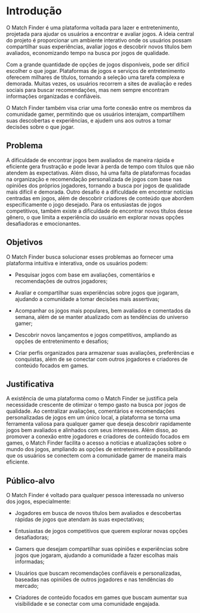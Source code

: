 # Introdução

O Match Finder é uma plataforma voltada para lazer e entretenimento, projetada para ajudar os usuários a encontrar e avaliar jogos. A ideia central do projeto é proporcionar um ambiente interativo onde os usuários possam compartilhar suas experiências, avaliar jogos e descobrir novos títulos bem avaliados, economizando tempo na busca por jogos de qualidade.

Com a grande quantidade de opções de jogos disponíveis, pode ser difícil escolher o que jogar. Plataformas de jogos e serviços de entretenimento oferecem milhares de títulos, tornando a seleção uma tarefa complexa e demorada. Muitas vezes, os usuários recorrem a sites de avaliação e redes sociais para buscar recomendações, mas nem sempre encontram informações organizadas e confiáveis.

O Match Finder também visa criar uma forte conexão entre os membros da comunidade gamer, permitindo que os usuários interajam, compartilhem suas descobertas e experiências, e ajudem uns aos outros a tomar decisões sobre o que jogar.

## Problema

A dificuldade de encontrar jogos bem avaliados de maneira rápida e eficiente gera frustração e pode levar à perda de tempo com títulos que não atendem às expectativas. Além disso, há uma falta de plataformas focadas na organização e recomendação personalizada de jogos com base nas opiniões dos próprios jogadores, tornando a busca por jogos de qualidade mais difícil e demorada. Outro desafio é a dificuldade em encontrar notícias centradas em jogos, além de descobrir criadores de conteúdo que abordem especificamente o jogo desejado. Para os entusiastas de jogos competitivos, também existe a dificuldade de encontrar novos títulos desse gênero, o que limita a experiência do usuário em explorar novas opções desafiadoras e emocionantes.

## Objetivos

O Match Finder busca solucionar esses problemas ao fornecer uma plataforma intuitiva e interativa, onde os usuários podem:

- Pesquisar jogos com base em avaliações, comentários e recomendações de outros jogadores;

- Avaliar e compartilhar suas experiências sobre jogos que jogaram, ajudando a comunidade a tomar decisões mais assertivas;

- Acompanhar os jogos mais populares, bem avaliados e comentados da semana, além de se manter atualizado com as tendências do universo gamer;

- Descobrir novos lançamentos e jogos competitivos, ampliando as opções de entretenimento e desafios;

- Criar perfis organizados para armazenar suas avaliações, preferências e conquistas, além de se conectar com outros jogadores e criadores de conteúdo focados em games.

## Justificativa

A existência de uma plataforma como o Match Finder se justifica pela necessidade crescente de otimizar o tempo gasto na busca por jogos de qualidade. Ao centralizar avaliações, comentários e recomendações personalizadas de jogos em um único local, a plataforma se torna uma ferramenta valiosa para qualquer gamer que deseja descobrir rapidamente jogos bem avaliados e alinhados com seus interesses. Além disso, ao promover a conexão entre jogadores e criadores de conteúdo focados em games, o Match Finder facilita o acesso a notícias e atualizações sobre o mundo dos jogos, ampliando as opções de entretenimento e possibilitando que os usuários se conectem com a comunidade gamer de maneira mais eficiente.


## Público-alvo

O Match Finder é voltado para qualquer pessoa interessada no universo dos jogos, especialmente:

- Jogadores em busca de novos títulos bem avaliados e descobertas rápidas de jogos que atendam às suas expectativas;

- Entusiastas de jogos competitivos que querem explorar novas opções desafiadoras;

- Gamers que desejam compartilhar suas opiniões e experiências sobre jogos que jogaram, ajudando a comunidade a fazer escolhas mais informadas;

- Usuários que buscam recomendações confiáveis e personalizadas, baseadas nas opiniões de outros jogadores e nas tendências do mercado;

- Criadores de conteúdo focados em games que buscam aumentar sua visibilidade e se conectar com uma comunidade engajada.